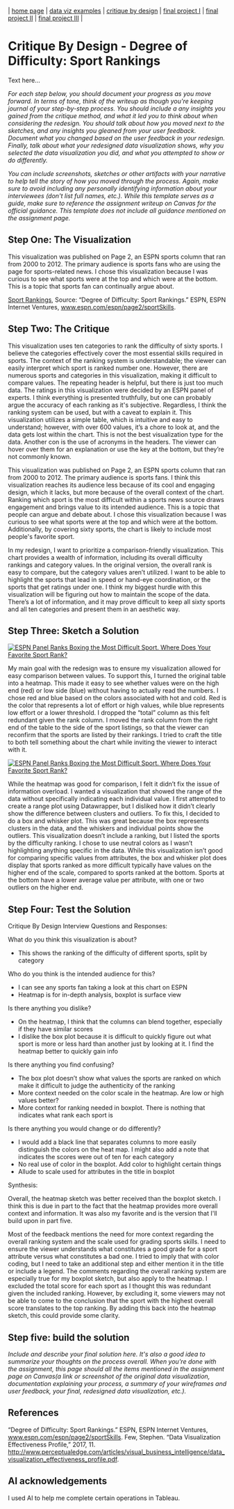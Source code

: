 | [home page](https://cmustudent.github.io/tswd-portfolio-templates/) | [data viz examples](dataviz-examples) | [critique by design](critique-by-design) | [final project I](final-project-part-one) | [final project II](final-project-part-two) | [final project III](final-project-part-three) |

# Critique By Design - Degree of Difficulty: Sport Rankings
Text here...

_For each step below, you should document your progress as you move forward.  In terms of tone, think of the writeup as though you're keeping journal of your step-by-step process.   You should include a any insights you gained from the critique method, and what it led you to think about when considering the redesign.  You should talk about how you moved next to the sketches, and any insights you gleaned from your user feedback.  Document what you changed based on the user feedback in your redesign.  Finally, talk about what your redesigned data visualization shows, why you selected the data visualization you did, and what you attempted to show or do differently._

_You can include screenshots, sketches or other artifacts with your narrative to help tell the story of how you moved through the process.  Again, make sure to avoid including any personally identifying information about your interviewees (don't list full names, etc.).  While this template serves as a guide, make sure to reference the assignment writeup on Canvas for the official guidance.  This template does not include all guidance mentioned on the assignment page._

## Step One: The Visualization

This visualization was published on Page 2, an ESPN sports column that ran from 2000 to 2012. The primary audience is sports fans who are using the page for sports-related news. I chose this visualization because I was curious to see what sports were at the top and which were at the bottom. This is a topic that sports fan can continually argue about. 

[Sport Rankings](https://www.espn.com/espn/page2/sportSkills), Source: “Degree of Difficulty: Sport Rankings.” ESPN, ESPN Internet Ventures, www.espn.com/espn/page2/sportSkills.

## Step Two: The Critique

This visualization uses ten categories to rank the difficulty of sixty sports. I believe the categories effectively cover the most essential skills required in sports. The context of the ranking system is understandable; the viewer can easily interpret which sport is ranked number one. However, there are numerous sports and categories in this visualization, making it difficult to compare values. The repeating header is helpful, but there is just too much data. The ratings in this visualization were decided by an ESPN panel of experts. I think everything is presented truthfully, but one can probably argue the accuracy of each ranking as it's subjective. Regardless, I think the ranking system can be used, but with a caveat to explain it. This visualization utilizes a simple table, which is intuitive and easy to understand; however, with over 600 values, it’s a chore to look at, and the data gets lost within the chart. This is not the best visualization type for the data. Another con is the use of acronyms in the headers. The viewer can hover over them for an explanation or use the key at the bottom, but they’re not commonly known.  

This visualization was published on Page 2, an ESPN sports column that ran from 2000 to 2012. The primary audience is sports fans. I think this visualization reaches its audience less because of its cool and engaging design, which it lacks, but more because of the overall context of the chart. Ranking which sport is the most difficult within a sports news source draws engagement and brings value to its intended audience. This is a topic that people can argue and debate about. I chose this visualization because I was curious to see what sports were at the top and which were at the bottom. Additionally, by covering sixty sports, the chart is likely to include most people's favorite sport. 

In my redesign, I want to prioritize a comparison-friendly visualization. This chart provides a wealth of information, including its overall difficulty rankings and category values. In the original version, the overall rank is easy to compare, but the category values aren’t utilized. I want to be able to highlight the sports that lead in speed or hand-eye coordination, or the sports that get ratings under one. I think my biggest hurdle with this visualization will be figuring out how to maintain the scope of the data. There’s a lot of information, and it may prove difficult to keep all sixty sports and all ten categories and present them in an aesthetic way. 

## Step Three: Sketch a Solution

<div class='tableauPlaceholder' id='viz1758042949097' style='position: relative'><noscript><a href='#'><img alt='ESPN Panel Ranks Boxing the Most Difficult Sport. Where Does Your Favorite Sport Rank? ' src='https:&#47;&#47;public.tableau.com&#47;static&#47;images&#47;Cr&#47;CritiqueandRedesignSketch&#47;Heatmap&#47;1_rss.png' style='border: none' /></a></noscript><object class='tableauViz'  style='display:none;'><param name='host_url' value='https%3A%2F%2Fpublic.tableau.com%2F' /> <param name='embed_code_version' value='3' /> <param name='site_root' value='' /><param name='name' value='CritiqueandRedesignSketch&#47;Heatmap' /><param name='tabs' value='no' /><param name='toolbar' value='yes' /><param name='static_image' value='https:&#47;&#47;public.tableau.com&#47;static&#47;images&#47;Cr&#47;CritiqueandRedesignSketch&#47;Heatmap&#47;1.png' /> <param name='animate_transition' value='yes' /><param name='display_static_image' value='yes' /><param name='display_spinner' value='yes' /><param name='display_overlay' value='yes' /><param name='display_count' value='yes' /><param name='language' value='en-US' /><param name='filter' value='publish=yes' /></object></div>
<script type='text/javascript'>                    
  var divElement = document.getElementById('viz1758042949097');                    
  var vizElement = divElement.getElementsByTagName('object')[0];                    
  vizElement.style.width='100%';vizElement.style.height=(divElement.offsetWidth*0.75)+'px';                    
  var scriptElement = document.createElement('script');                    
  scriptElement.src = 'https://public.tableau.com/javascripts/api/viz_v1.js';                    
  vizElement.parentNode.insertBefore(scriptElement, vizElement);                
</script>

My main goal with the redesign was to ensure my visualization allowed for easy comparison between values. To support this, I turned the original table into a heatmap. This made it easy to see whether values were on the high end (red) or low side (blue) without having to actually read the numbers. I chose red and blue based on the colors associated with hot and cold. Red is the color that represents a lot of effort or high values, while blue represents low effort or a lower threshold. I dropped the “total” column as this felt redundant given the rank column. I moved the rank column from the right end of the table to the side of the sport listings, so that the viewer can reconfirm that the sports are listed by their rankings. I tried to craft the title to both tell something about the chart while inviting the viewer to interact with it. 

<div class='tableauPlaceholder' id='viz1758042998943' style='position: relative'><noscript><a href='#'><img alt='ESPN Panel Ranks Boxing the Most Difficult Sport. Where Does Your Favorite Sport Rank? ' src='https:&#47;&#47;public.tableau.com&#47;static&#47;images&#47;Cr&#47;CritiqueandRedesignSketch2&#47;Boxplot&#47;1_rss.png' style='border: none' /></a></noscript><object class='tableauViz'  style='display:none;'><param name='host_url' value='https%3A%2F%2Fpublic.tableau.com%2F' /> <param name='embed_code_version' value='3' /> <param name='site_root' value='' /><param name='name' value='CritiqueandRedesignSketch2&#47;Boxplot' /><param name='tabs' value='no' /><param name='toolbar' value='yes' /><param name='static_image' value='https:&#47;&#47;public.tableau.com&#47;static&#47;images&#47;Cr&#47;CritiqueandRedesignSketch2&#47;Boxplot&#47;1.png' /> <param name='animate_transition' value='yes' /><param name='display_static_image' value='yes' /><param name='display_spinner' value='yes' /><param name='display_overlay' value='yes' /><param name='display_count' value='yes' /><param name='language' value='en-US' /><param name='filter' value='publish=yes' /></object></div>
<script type='text/javascript'>
  var divElement = document.getElementById('viz1758042998943');
  var vizElement = divElement.getElementsByTagName('object')[0];
  vizElement.style.width='100%';vizElement.style.height=(divElement.offsetWidth*0.75)+'px';
  var scriptElement = document.createElement('script');                    
  scriptElement.src = 'https://public.tableau.com/javascripts/api/viz_v1.js';                    
  vizElement.parentNode.insertBefore(scriptElement, vizElement);                
</script>

While the heatmap was good for comparison, I felt it didn’t fix the issue of information overload. I wanted a visualization that showed the range of the data without specifically indicating each individual value. I first attempted to create a range plot using Datawrapper, but I disliked how it didn’t clearly show the difference between clusters and outliers. To fix this, I decided to do a box and whisker plot. This was great because the box represents clusters in the data, and the whiskers and individual points show the outliers. This visualization doesn’t include a ranking, but I listed the sports by the difficulty ranking. I chose to use neutral colors as I wasn’t highlighting anything specific in the data. While this visualization isn’t good for comparing specific values from attributes, the box and whisker plot does display that sports ranked as more difficult typically have values on the higher end of the scale, compared to sports ranked at the bottom. Sports at the bottom have a lower average value per attribute, with one or two outliers on the higher end. 

## Step Four: Test the Solution

Critique By Design Interview Questions and Responses:

What do you think this visualization is about?
-	This shows the ranking of the difficulty of different sports, split by category

Who do you think is the intended audience for this?
-	I can see any sports fan taking a look at this chart on ESPN
-	Heatmap is for in-depth analysis, boxplot is surface view

Is there anything you dislike?
-	On the heatmap, I think that the columns can blend together, especially if they have similar scores 
-	I dislike the box plot because it is difficult to quickly figure out what sport is more or less hard than another just by looking at it. I find the heatmap better to quickly gain info

Is there anything you find confusing?
-	The box plot doesn’t show what values the sports are ranked on which make it difficult to judge the authenticity of the ranking  
-	More context needed on the color scale in the heatmap. Are low or high values better?
-	More context for ranking needed in boxplot. There is nothing that indicates what rank each sport is

Is there anything you would change or do differently?
-	I would add a black line that separates columns to more easily distinguish the colors on the heat map. I might also add a note that indicates the scores were out of ten for each category 
-	No real use of color in the boxplot. Add color to highlight certain things 
-	Allude to scale used for attributes in the title in boxplot

Synthesis: 

Overall, the heatmap sketch was better received than the boxplot sketch. I think this is due in part to the fact that the heatmap provides more overall context and information. It was also my favorite and is the version that I'll build upon in part five. 

Most of the feedback mentions the need for more context regarding the overall ranking system and the scale used for grading sports skills. I need to ensure the viewer understands what constitutes a good grade for a sport attribute versus what constitutes a bad one. I tried to imply that with color coding, but I need to take an additional step and either mention it in the title or include a legend. The comments regarding the overall ranking system are especially true for my boxplot sketch, but also apply to the heatmap. I excluded the total score for each sport as I thought this was redundant given the included ranking. However, by excluding it, some viewers may not be able to come to the conclusion that the sport with the highest overall score translates to the top ranking. By adding this back into the heatmap sketch, this could provide some clarity.  

## Step five: build the solution

_Include and describe your final solution here. It's also a good idea to summarize your thoughts on the process overall. When you're done with the assignment, this page should all the items mentioned in the assignment page on Canvas(a link or screenshot of the original data visualization, documentation explaining your process, a summary of your wireframes and user feedback, your final, redesigned data visualization, etc.)._

## References
“Degree of Difficulty: Sport Rankings.” ESPN, ESPN Internet Ventures, www.espn.com/espn/page2/sportSkills.
Few, Stephen. “Data Visualization Effectiveness Profile,” 2017, 11. http://www.perceptualedge.com/articles/visual_business_intelligence/data_visualization_effectiveness_profile.pdf.

## AI acknowledgements
I used AI to help me complete certain operations in Tableau.

